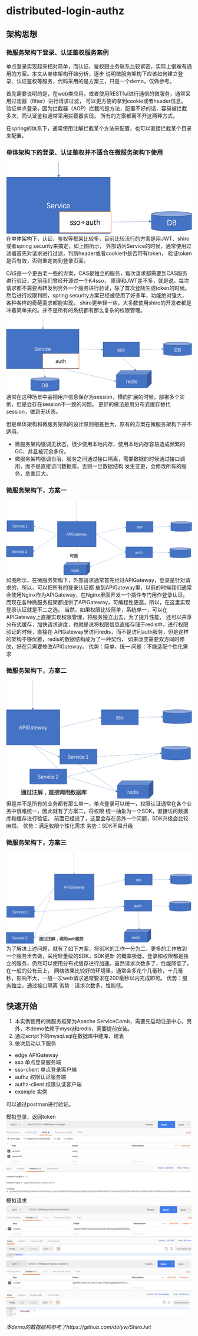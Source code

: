 # distributed-login-authz




## 架构思想 

### 微服务架构下登录、认证鉴权服务案例

单点登录实现起来相对简单，而认证、鉴权跟业务联系比较紧密，实际上很难有通用的方案。本文从单体架构开始分析，逐步
说明微服务架构下应该如何建立登录、认证鉴权等服务，代码采用的是方案三，只是一个demo，仅做参考。

首先需要说明的是，在web类应用，或者使用RESTful进行通信的微服务，通常采用过滤器（filter）进行请求过滤，
可以更方便的拿到cookie或者header信息。
验证单点登录，因为拦截器（AOP）拦截的是方法，配置不好的话，容易被拦截多次，而认证鉴权通常采用拦截器实现。
所有的方案都离不开这两种方式。

在spring的体系下，通常使用注解拦截某个方法来配置，也可以直接拦截某个目录来配置。

### 单体架构下的登录、认证鉴权并不适合在微服务架构下使用

![avatar](doc/img/s1.png)
在单体架构下，认证、鉴权等框架比较多，目前比较流行的方案是用JWT、shiro或者spring security来搞定，如上图所示，
外部访问Service的时候，通常使用过滤器首先对请求进行过滤，判断header或者cookie中是否带有token，
验证token是否有效，否则重定向到登录页面。

CAS是一个更古老一些的方案，CAS是独立的服务，每次请求都需要到CAS服务进行验证，之前我们曾经开源过一个K4sso，
原理和JWT差不多，就是说，每次请求都不需要再转发到另外一个服务进行验证，除了首次登陆生成token的时候。
然后进行权限判断，spring security方案已经被使用了好多年，功能绝对强大，各种各样的奇葩需求都能实现。
shiro更年轻一些，大多数使用shiro的开发者都是冲着简单来的。并不是所有的系统都有那么复杂的权限管理。

![avatar](doc/img/s5.png)
通常在这种场景中会把用户信息保存为session，横向扩展的时候，部署多个实例，但是会存在session不一致的问题。
更好的做法是用分布式缓存替代session，做到无状态。

但是单体架构和微服务架构的设计原则相差巨大，原有的方案在微服务架构下并不适用。
* 微服务架构强调无状态，很少使用本地内存，使用本地内存容易造成频繁的GC，并且被冗余多份。
* 微服务架构强调自治，服务之间通过接口隔离，需要数据的时候通过接口调用，而不是直接访问数据库。否则一旦数据结构
发生变更，会修改所有的服务，危害巨大。

### 微服务架构下，方案一
![avatar](doc/img/s2.png)
如图所示，在微服务架构下，外部请求通常首先经过APIGateway，登录是针对请求的，所以，可以把所有的登录认证都
放到APIGateway里，以前的时候我们通常会使用Nginx作为APIGateway，在Nginx里面开发一个插件专门用作登录认证。
而现在各种微服务框架都提供了APIGateway，可编程性更高，所以，在这里实现登录认证就是不二之选。
当然，如果权限比较简单，系统单一，可以在APIGateway上直接实现权限管理，将服务独立出去，为了提升性能，
还可以共享分布式缓存，加快请求速度，也就是说将权限信息直接存储于redis中，进行权限验证的时候，直接在
APIGateway里访问redis，而不是访问auth服务，但是这样的架构不够优雅，redis的数据结构成为了一种契约，
如果改变需要双方同时修改，好在只需要修改APIGateway。
优势：简单，统一
问题：不能适配个性化需求

### 微服务架构下，方案二
![avatar](doc/img/s3.png)
但是并不是所有的业务都有那么单一，单点登录可以统一，权限认证通常在各个业务中很难统一，因此就有了方案二，将权限
统一抽象为一个SDK，直接访问数据库和缓存进行验证。
前面已经说了，这里会存在另外一个问题，SDK升级会比较麻烦。
优势：满足权限个性化需求
劣势：SDK不易升级


### 微服务架构下，方案三
![avatar](doc/img/s4.png)
为了解决上述问题，就有了如下方案，将SDK的工作一分为二，更多的工作放到一个服务里去做，采用轻量级的SDK，SDK更新
的概率极低。登录和权限都是独立的服务，仍然可以使用分布式缓存进行加速。虽然请求次数多了，性能降低了，在一般的公有云上，
网络效果比较好的环境里，通常会多花个几毫秒，十几毫秒，影响不大，一般一次web请求通常要求在200毫秒以内完成即可。
优势：服务独立，通过接口隔离
劣势：请求次数多，性能低。


## 快速开始
1. 本实例使用的微服务框架为Apache ServiceComb，需要先启动注册中心，另外，本demo依赖于mysql和redis，需要提前安装。
2. 通过script下的mysql.sql在数据库中建库、建表
3. 依次启动以下服务
  * edge APIGateway
  * sso 单点登录服务端
  * sso-client 单点登录客户端
  * authz 权限认证服务端
  * authz-client 权限认证客户端
  * example 实例
  
可以通过postman进行验证。

模拟登录，返回token
![avatar](doc/img/a1.png)
模拟请求
![avatar](doc/img/a2.png)
![avatar](doc/img/a3.png)



*本demo的数据结构参考了https://github.com/dolyw/ShiroJwt*
